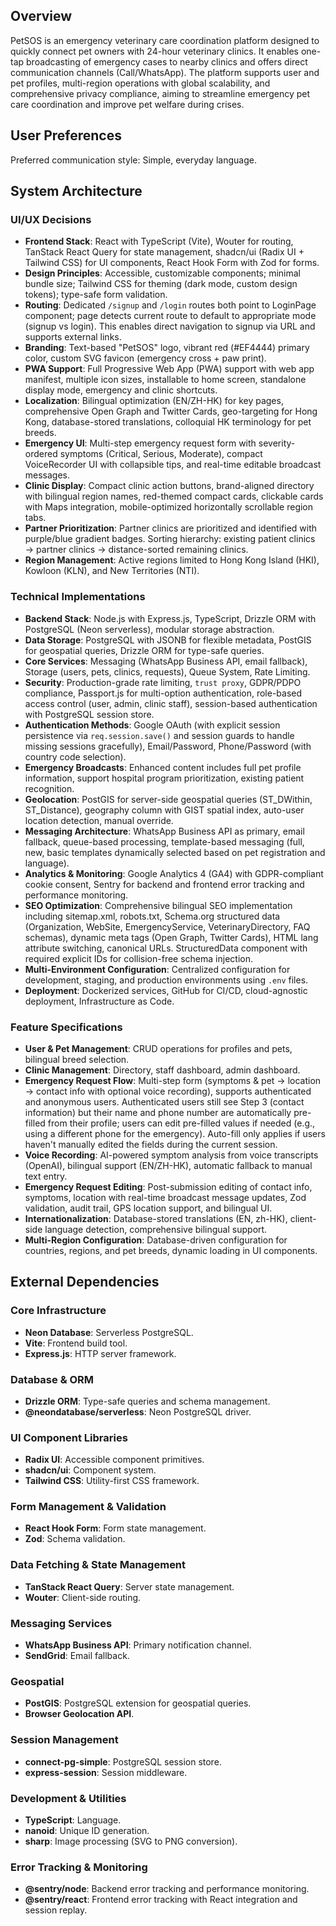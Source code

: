 ## Overview
PetSOS is an emergency veterinary care coordination platform designed to quickly connect pet owners with 24-hour veterinary clinics. It enables one-tap broadcasting of emergency cases to nearby clinics and offers direct communication channels (Call/WhatsApp). The platform supports user and pet profiles, multi-region operations with global scalability, and comprehensive privacy compliance, aiming to streamline emergency pet care coordination and improve pet welfare during crises.

## User Preferences
Preferred communication style: Simple, everyday language.

## System Architecture

### UI/UX Decisions
- **Frontend Stack**: React with TypeScript (Vite), Wouter for routing, TanStack React Query for state management, shadcn/ui (Radix UI + Tailwind CSS) for UI components, React Hook Form with Zod for forms.
- **Design Principles**: Accessible, customizable components; minimal bundle size; Tailwind CSS for theming (dark mode, custom design tokens); type-safe form validation.
- **Routing**: Dedicated `/signup` and `/login` routes both point to LoginPage component; page detects current route to default to appropriate mode (signup vs login). This enables direct navigation to signup via URL and supports external links.
- **Branding**: Text-based "PetSOS" logo, vibrant red (#EF4444) primary color, custom SVG favicon (emergency cross + paw print).
- **PWA Support**: Full Progressive Web App (PWA) support with web app manifest, multiple icon sizes, installable to home screen, standalone display mode, emergency and clinic shortcuts.
- **Localization**: Bilingual optimization (EN/ZH-HK) for key pages, comprehensive Open Graph and Twitter Cards, geo-targeting for Hong Kong, database-stored translations, colloquial HK terminology for pet breeds.
- **Emergency UI**: Multi-step emergency request form with severity-ordered symptoms (Critical, Serious, Moderate), compact VoiceRecorder UI with collapsible tips, and real-time editable broadcast messages.
- **Clinic Display**: Compact clinic action buttons, brand-aligned directory with bilingual region names, red-themed compact cards, clickable cards with Maps integration, mobile-optimized horizontally scrollable region tabs.
- **Partner Prioritization**: Partner clinics are prioritized and identified with purple/blue gradient badges. Sorting hierarchy: existing patient clinics → partner clinics → distance-sorted remaining clinics.
- **Region Management**: Active regions limited to Hong Kong Island (HKI), Kowloon (KLN), and New Territories (NTI).

### Technical Implementations
- **Backend Stack**: Node.js with Express.js, TypeScript, Drizzle ORM with PostgreSQL (Neon serverless), modular storage abstraction.
- **Data Storage**: PostgreSQL with JSONB for flexible metadata, PostGIS for geospatial queries, Drizzle ORM for type-safe queries.
- **Core Services**: Messaging (WhatsApp Business API, email fallback), Storage (users, pets, clinics, requests), Queue System, Rate Limiting.
- **Security**: Production-grade rate limiting, `trust proxy`, GDPR/PDPO compliance, Passport.js for multi-option authentication, role-based access control (user, admin, clinic staff), session-based authentication with PostgreSQL session store.
- **Authentication Methods**: Google OAuth (with explicit session persistence via `req.session.save()` and session guards to handle missing sessions gracefully), Email/Password, Phone/Password (with country code selection).
- **Emergency Broadcasts**: Enhanced content includes full pet profile information, support hospital program prioritization, existing patient recognition.
- **Geolocation**: PostGIS for server-side geospatial queries (ST_DWithin, ST_Distance), geography column with GIST spatial index, auto-user location detection, manual override.
- **Messaging Architecture**: WhatsApp Business API as primary, email fallback, queue-based processing, template-based messaging (full, new, basic templates dynamically selected based on pet registration and language).
- **Analytics & Monitoring**: Google Analytics 4 (GA4) with GDPR-compliant cookie consent, Sentry for backend and frontend error tracking and performance monitoring.
- **SEO Optimization**: Comprehensive bilingual SEO implementation including sitemap.xml, robots.txt, Schema.org structured data (Organization, WebSite, EmergencyService, VeterinaryDirectory, FAQ schemas), dynamic meta tags (Open Graph, Twitter Cards), HTML lang attribute switching, canonical URLs. StructuredData component with required explicit IDs for collision-free schema injection.
- **Multi-Environment Configuration**: Centralized configuration for development, staging, and production environments using `.env` files.
- **Deployment**: Dockerized services, GitHub for CI/CD, cloud-agnostic deployment, Infrastructure as Code.

### Feature Specifications
- **User & Pet Management**: CRUD operations for profiles and pets, bilingual breed selection.
- **Clinic Management**: Directory, staff dashboard, admin dashboard.
- **Emergency Request Flow**: Multi-step form (symptoms & pet → location → contact info with optional voice recording), supports authenticated and anonymous users. Authenticated users still see Step 3 (contact information) but their name and phone number are automatically pre-filled from their profile; users can edit pre-filled values if needed (e.g., using a different phone for the emergency). Auto-fill only applies if users haven't manually edited the fields during the current session.
- **Voice Recording**: AI-powered symptom analysis from voice transcripts (OpenAI), bilingual support (EN/ZH-HK), automatic fallback to manual text entry.
- **Emergency Request Editing**: Post-submission editing of contact info, symptoms, location with real-time broadcast message updates, Zod validation, audit trail, GPS location support, and bilingual UI.
- **Internationalization**: Database-stored translations (EN, zh-HK), client-side language detection, comprehensive bilingual support.
- **Multi-Region Configuration**: Database-driven configuration for countries, regions, and pet breeds, dynamic loading in UI components.

## External Dependencies

### Core Infrastructure
- **Neon Database**: Serverless PostgreSQL.
- **Vite**: Frontend build tool.
- **Express.js**: HTTP server framework.

### Database & ORM
- **Drizzle ORM**: Type-safe queries and schema management.
- **@neondatabase/serverless**: Neon PostgreSQL driver.

### UI Component Libraries
- **Radix UI**: Accessible component primitives.
- **shadcn/ui**: Component system.
- **Tailwind CSS**: Utility-first CSS framework.

### Form Management & Validation
- **React Hook Form**: Form state management.
- **Zod**: Schema validation.

### Data Fetching & State Management
- **TanStack React Query**: Server state management.
- **Wouter**: Client-side routing.

### Messaging Services
- **WhatsApp Business API**: Primary notification channel.
- **SendGrid**: Email fallback.

### Geospatial
- **PostGIS**: PostgreSQL extension for geospatial queries.
- **Browser Geolocation API**.

### Session Management
- **connect-pg-simple**: PostgreSQL session store.
- **express-session**: Session middleware.

### Development & Utilities
- **TypeScript**: Language.
- **nanoid**: Unique ID generation.
- **sharp**: Image processing (SVG to PNG conversion).

### Error Tracking & Monitoring
- **@sentry/node**: Backend error tracking and performance monitoring.
- **@sentry/react**: Frontend error tracking with React integration and session replay.